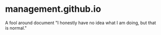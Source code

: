 # management.github.io
A fool around document
"I honestly have no idea what I am doing, but that is normal."
